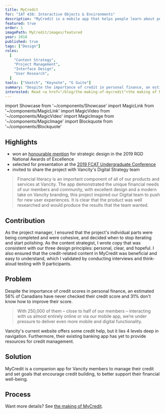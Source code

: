 ```yaml
---
title: MyCredit
for: "IAT 438: Interactive Objects & Environments"
description: "MyCredit is a mobile app that helps people learn about personal credit."
featured: true
order: 1
imagePath: MyCredit/images/featured
year: 2018
published: true
tags: ["Design"]
roles:
  [
    "Content Strategy",
    "Project Management",
    "Interface Design",
    "User Research",
  ]
tools: ["Sketch", "Keynote", "G Suite"]
summary: "Despite the importance of credit in personal finance, an estimated 56% of Canadians have never checked their credit score and 31% don't know how to improve their score (<a href='https://newsroom.bmo.com/2015-02-27-Out-of-Sight-Out-of-Mind-Over-Half-of-Canadians-Have-Never-Checked-Their-Credit-Score'>BMO, 2016</a>). We saw this as an opportunity to support people in learning about credit through a mobile app offered by Vancity, a local credit union. The project was extremely well-received by industry designers and Vancity directors, who invited us to present to their Digital Services team at their head office in Vancouver."
interested: Read <a href="/blog/the-making-of-mycredit">the making of MyCredit</a>
---
```


import Showcase from '~/components/Showcase'
import MagicLink from '~/components/MagicLink'
import MagicVideo from '~/components/MagicVideo'
import MagicImage from '~/components/MagicImage'
import Blockquote from '~/components/Blockquote'

## Highlights

- won an [honourable mention](https://www.rgd.ca/2018/09/04/congratulations-to-our-2019-national-awards-of-excellence.php#docs-internal-guid-8b12db13-7fff-fd20-57be-3578a89ef87b) for strategic design in the 2019 RGD National Awards of Excellence
- selected for presentation at the [2019 FCAT Undergraduate Conference](https://www.sfu.ca/fcat/events/ugc/2019-fcat-undergraduate-conference.html)
- invited to share the project with Vancity's Digital Strategy team

<Blockquote source="Aaron Walker, Manager, User Experience at Vancity">Financial literacy is an important component of all of our products and services at Vancity. The app demonstrated the unique financial needs of our members and community, with excellent design and a modern take on Vancity branding, this project inspired our Digital team to push for new user experiences. It is clear that the product was well researched and would produce the results that the team wanted.</Blockquote>

## Contribution

As the project manager, I ensured that the project's individual parts were being completed and were cohesive, and decided when to stop iterating and start polishing. As the content strategist, I wrote copy that was consistent with our three design principles: personal, clear, and hopeful. I also ensured that the credit-related content in MyCredit was beneficial and easy to understand, which I validated by conducting interviews and think-aloud testing with 9 participants.

## Problem

Despite the importance of credit scores in personal finance, an estimated 56% of Canadians have never checked their credit score and 31% don't know how to improve their score.

<MagicVideo source="vimeo" path="305425536" />

<Blockquote url="https://www.vancity.com/AboutVancity/GovernanceAndLeadership/OurReports/2017/" source="Vancity 2017 Annual Report">With 250,000 of them – close to half of our members – interacting with us almost entirely online or via our mobile app, we’re under pressure to deliver even more mobile and digital functionality.</Blockquote>

Vancity's current website offers some credit help, but it lies 4 levels deep in navigation. Furthermore, their existing banking app has yet to provide resources for credit management.

## Solution

MyCredit is a companion app for Vancity members to manage their credit and set goals that encourage credit building, to better support their financial well-being.

<MagicVideo source="vimeo" path="305425815" />

<Showcase
  path="MyCredit/videos/onboarding"
  type="video"
  source="cloudinary"
  orientation="media-left"
  content="Since credit is unfamiliar for so many people, the onboarding helps members learn a bit about credit while setting up the app."
/>

<Showcase
  path="MyCredit/videos/score_details"
  type="video"
  source="cloudinary"
  orientation="media-right"
  content="The Score Details screen provides members with an overview of their score, as well as a breakdown of what is influencing their score."
/>

<Showcase
  path="MyCredit/videos/learn"
  type="video"
  source="cloudinary"
  orientation="media-left"
  content="The Learn tab provides resources for members to better understand the five factors that influence their score, and how their financial activity is influencing their score."
/>

<Showcase
  path="MyCredit/videos/goals"
  type="video"
  source="cloudinary"
  orientation="media-right"
  content="The Goals tab allows members to track their progress, see the steps they need to take to improve their score, and set new goals."
/>

## Process

Want more details? See [the making of MyCredit](/blog/the-making-of-mycredit).
